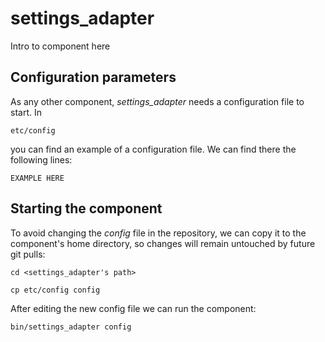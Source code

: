# settings_adapter
Intro to component here


## Configuration parameters
As any other component, *settings_adapter* needs a configuration file to start. In
```
etc/config
```
you can find an example of a configuration file. We can find there the following lines:
```
EXAMPLE HERE
```

## Starting the component
To avoid changing the *config* file in the repository, we can copy it to the component's home directory, so changes will remain untouched by future git pulls:

```
cd <settings_adapter's path> 
```
```
cp etc/config config
```

After editing the new config file we can run the component:

```
bin/settings_adapter config
```
